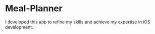 # Meal-Planner
I developed this app to refine my skills and achieve my expertise in iOS development.
